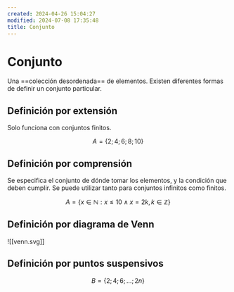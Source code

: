 ```yaml
---
created: 2024-04-26 15:04:27
modified: 2024-07-08 17:35:48
title: Conjunto
---
```


# Conjunto

Una ==colección desordenada== de elementos. Existen diferentes formas de definir un conjunto particular.

## Definición por extensión

Solo funciona con conjuntos finitos.

$$
A=\{2;4;6;8;10\}
$$

## Definición por comprensión

Se especifica el conjunto de dónde tomar los elementos, y la condición que deben cumplir. Se puede utilizar tanto para conjuntos infinitos como finitos.

$$
A=\{x\in\mathbb{N}: x \leq 10 \land x=2k, k\in\mathbb{Z}\}
$$

## Definición por diagrama de Venn

![[venn.svg]]

## Definición por puntos suspensivos

$$
B=\{2;4;6;\dots;2n\}
$$
